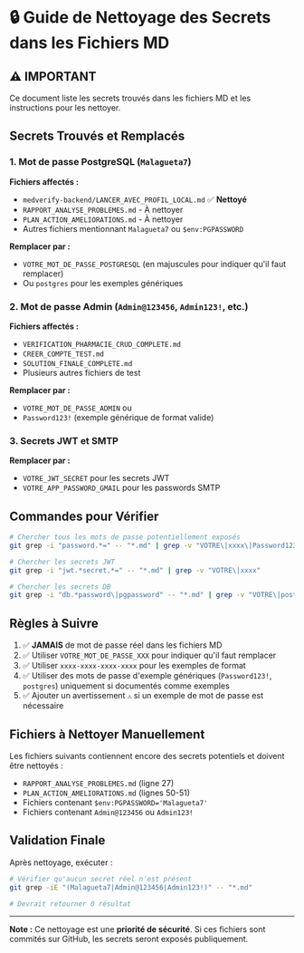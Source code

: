 # 🔒 Guide de Nettoyage des Secrets dans les Fichiers MD

## ⚠️ IMPORTANT

Ce document liste les secrets trouvés dans les fichiers MD et les instructions pour les nettoyer.

## Secrets Trouvés et Remplacés

### 1. Mot de passe PostgreSQL (`Malagueta7`)

**Fichiers affectés :**
- `medverify-backend/LANCER_AVEC_PROFIL_LOCAL.md` ✅ **Nettoyé**
- `RAPPORT_ANALYSE_PROBLEMES.md` - À nettoyer
- `PLAN_ACTION_AMELIORATIONS.md` - À nettoyer
- Autres fichiers mentionnant `Malagueta7` ou `$env:PGPASSWORD`

**Remplacer par :**
- `VOTRE_MOT_DE_PASSE_POSTGRESQL` (en majuscules pour indiquer qu'il faut remplacer)
- Ou `postgres` pour les exemples génériques

### 2. Mot de passe Admin (`Admin@123456`, `Admin123!`, etc.)

**Fichiers affectés :**
- `VERIFICATION_PHARMACIE_CRUD_COMPLETE.md`
- `CREER_COMPTE_TEST.md`
- `SOLUTION_FINALE_COMPLETE.md`
- Plusieurs autres fichiers de test

**Remplacer par :**
- `VOTRE_MOT_DE_PASSE_ADMIN` ou
- `Password123!` (exemple générique de format valide)

### 3. Secrets JWT et SMTP

**Remplacer par :**
- `VOTRE_JWT_SECRET` pour les secrets JWT
- `VOTRE_APP_PASSWORD_GMAIL` pour les passwords SMTP

## Commandes pour Vérifier

```bash
# Chercher tous les mots de passe potentiellement exposés
git grep -i "password.*=" -- "*.md" | grep -v "VOTRE\|xxxx\|Password123"

# Chercher les secrets JWT
git grep -i "jwt.*secret.*=" -- "*.md" | grep -v "VOTRE\|xxxx"

# Chercher les secrets DB
git grep -i "db.*password\|pgpassword" -- "*.md" | grep -v "VOTRE\|postgres\|xxxx"
```

## Règles à Suivre

1. ✅ **JAMAIS** de mot de passe réel dans les fichiers MD
2. ✅ Utiliser `VOTRE_MOT_DE_PASSE_XXX` pour indiquer qu'il faut remplacer
3. ✅ Utiliser `xxxx-xxxx-xxxx-xxxx` pour les exemples de format
4. ✅ Utiliser des mots de passe d'exemple génériques (`Password123!`, `postgres`) uniquement si documentés comme exemples
5. ✅ Ajouter un avertissement `⚠️` si un exemple de mot de passe est nécessaire

## Fichiers à Nettoyer Manuellement

Les fichiers suivants contiennent encore des secrets potentiels et doivent être nettoyés :

- `RAPPORT_ANALYSE_PROBLEMES.md` (ligne 27)
- `PLAN_ACTION_AMELIORATIONS.md` (lignes 50-51)
- Fichiers contenant `$env:PGPASSWORD='Malagueta7'`
- Fichiers contenant `Admin@123456` ou `Admin123!`

## Validation Finale

Après nettoyage, exécuter :

```bash
# Vérifier qu'aucun secret réel n'est présent
git grep -iE "(Malagueta7|Admin@123456|Admin123!)" -- "*.md"

# Devrait retourner 0 résultat
```

---

**Note :** Ce nettoyage est une **priorité de sécurité**. Si ces fichiers sont commités sur GitHub, les secrets seront exposés publiquement.

